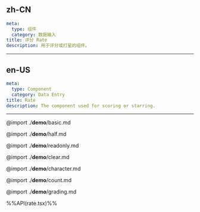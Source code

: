## zh-CN
```yaml
meta:
  type: 组件
  category: 数据输入
title: 评分 Rate
description: 用于评分或打星的组件。
```
---
## en-US
```yaml
meta:
  type: Component
  category: Data Entry
title: Rate
description: The component used for scoring or starring.
```
---

@import ./__demo__/basic.md

@import ./__demo__/half.md

@import ./__demo__/readonly.md

@import ./__demo__/clear.md

@import ./__demo__/character.md

@import ./__demo__/count.md

@import ./__demo__/grading.md

%%API(rate.tsx)%%
